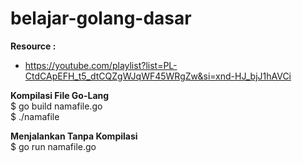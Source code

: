 # belajar-golang-dasar

**Resource :**
- https://youtube.com/playlist?list=PL-CtdCApEFH_t5_dtCQZgWJqWF45WRgZw&si=xnd-HJ_bjJ1hAVCi


**Kompilasi File Go-Lang**<br>
$ go build namafile.go <br>
$ ./namafile


**Menjalankan Tanpa Kompilasi** <br>
$ go run namafile.go

